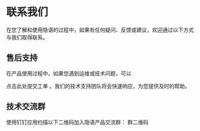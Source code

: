 # 联系我们
在您了解和使用隐语的过程中，如果有任何疑问、反馈或建议，欢迎通过以下方式与我们取得联系。
## 售后支持
在产品使用过程中，如果您遇到运维或技术问题，可以

点击此处提交工单
。我们的技术支持团队将会快速响应，为您提供及时的帮助。
## 技术交流群
使用钉钉应用扫描以下二维码加入隐语产品交流群：
群二维码
